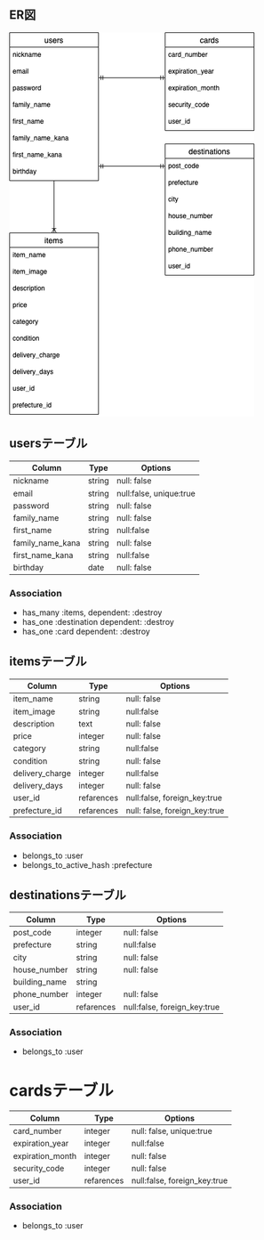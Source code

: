 ## ER図
![er](furima-29711.png)

## usersテーブル
|Column|Type|Options|
|------|----|-------|
|nickname|string|null: false|
|email|string|null:false, unique:true|
|password|string|null: false|
|family_name|string|null: false|
|first_name|string|null:false|
|family_name_kana|string|null: false|
|first_name_kana|string|null:false|
|birthday|date|null: false|

### Association
- has_many :items, dependent: :destroy
- has_one :destination dependent: :destroy
- has_one :card dependent: :destroy

## itemsテーブル
|Column|Type|Options|
|------|----|-------|
|item_name|string|null: false|
|item_image|string|null:false|
|description|text|null: false|
|price|integer|null: false|
|category|string|null:false|
|condition|string|null: false|
|delivery_charge|integer|null:false|
|delivery_days|integer|null: false|
|user_id|refarences|null:false, foreign_key:true|
|prefecture_id|refarences|null: false, foreign_key:true|

### Association
- belongs_to :user
- belongs_to_active_hash :prefecture

## destinationsテーブル
|Column|Type|Options|
|------|----|-------|
|post_code|integer|null: false|
|prefecture|string|null:false|
|city|string|null: false|
|house_number|string|null: false|
|building_name|string|
|phone_number|integer|null: false|
|user_id|refarences|null:false, foreign_key:true|

### Association
- belongs_to :user

# cardsテーブル
|Column|Type|Options|
|------|----|-------|
|card_number|integer|null: false, unique:true|
|expiration_year|integer|null:false|
|expiration_month|integer|null: false|
|security_code|integer|null: false|
|user_id|refarences|null:false, foreign_key:true|

### Association
- belongs_to :user
